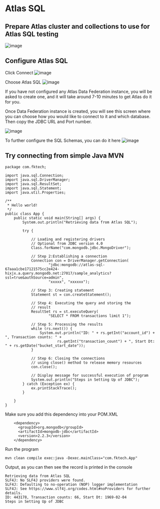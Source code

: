 # Atlas SQL

## Prepare Atlas cluster and collections to use for Atlas SQL testing
![image](https://github.com/user-attachments/assets/39cab03a-fb7c-48f7-86cc-20fd3d77d69a)

## Configure Atlas SQL
Click Connect
![image](https://github.com/user-attachments/assets/f645a0b9-aa36-4649-8553-b09d5a0e9fcf)

Choose Atlas SQL
![image](https://github.com/user-attachments/assets/82df66f1-79d7-4e7c-959d-34e79f5e1a8f)

If you have not configured any Atlas Data Federation instance, you will be asked to create one, and it will take around 7-10 minutes to get Atlas do it for you.

Once Data Federation instance is created, you will see this screen where you can choose how you would like to connect to it and which database. Then copy the JDBC URL and Port number.

![image](https://github.com/user-attachments/assets/c8233a86-8794-4656-82b8-3d4e5c591497)

To further configure the SQL Schemas, you can do it here ![image](https://github.com/user-attachments/assets/78acc26c-1002-4f59-9d61-f408e7f8858d)

## Try connecting from simple Java MVN

```
package com.fktech;

import java.sql.Connection;
import java.sql.DriverManager;
import java.sql.ResultSet;
import java.sql.Statement;
import java.util.Properties;

/**
 * Hello world!
 */
public class App {
    public static void main(String[] args) {
        System.out.println("Retrieving data from Atlas SQL");

        try {

            // Loading and registering drivers
            // Optional from JDBC version 4.0
            Class.forName("com.mongodb.jdbc.MongoDriver");

            // Step 2:Establishing a connection
            Connection con = DriverManager.getConnection(
                    "jdbc:mongodb://atlas-sql-67aaa1cbe17121575cc2e424-hixjx.a.query.mongodb.net:27017/sample_analytics?ssl=true&authSource=admin",
                    "xxxxx", "xxxxxx");

            // Step 3: Creating statement
            Statement st = con.createStatement();

            // Step 4: Executing the query and storing the
            // result
            ResultSet rs = st.executeQuery(
                    "SELECT * FROM transactions limit 1");

            // Step 5: Processing the results
            while (rs.next()) {
                System.out.println("ID: " + rs.getInt("account_id") + ", Transaction counts: " +
                        rs.getInt("transaction_count") + ", Start Dt: " + rs.getDate("bucket_start_date"));
            }

            // Step 6: Closing the connections
            // using close() method to release memory resources
            con.close();

            // Display message for successful execution of program
            System.out.println("Steps in Setting Up of JDBC");
        } catch (Exception ex) {
            ex.printStackTrace();
        }

    }
}
```

Make sure you add this dependency into your POM.XML
```
    <dependency>
      <groupId>org.mongodb</groupId>
      <artifactId>mongodb-jdbc</artifactId>
      <version>2.2.3</version>
    </dependency>
```

Run the program
```
mvn clean compile exec:java -Dexec.mainClass="com.fktech.App"
```

Output, as you can then see the record is printed in the console
```
Retrieving data from Atlas SQL
SLF4J: No SLF4J providers were found.
SLF4J: Defaulting to no-operation (NOP) logger implementation
SLF4J: See https://www.slf4j.org/codes.html#noProviders for further details.
ID: 443178, Transaction counts: 66, Start Dt: 1969-02-04
Steps in Setting Up of JDBC
```


